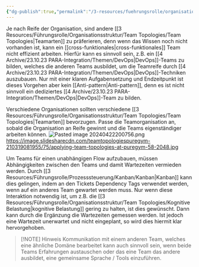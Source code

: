 ```yaml
---
{"dg-publish":true,"permalink":"/3-resources/fuehrungsrolle/organisationsstruktur/team-topologies/organisationsreife/","created":"2024-04-28T15:45:21.793+02:00","updated":"2024-04-28T16:56:09.314+02:00"}
---
```



Je nach Reife der Organisation, sind andere [[3 Resources/Führungsrolle/Organisationsstruktur/Team Topologies/Team Topologies\|Teamarten]] zu präferieren, denn wenn das Wissen noch nicht vorhanden ist, kann ein [[cross-funktionales\|cross-funktionales]] Team nicht effizient arbeiten. Hierfür kann es sinnvoll sein, z.B. ein [[4 Archive/23.10.23 PARA-Integration/Themen/DevOps\|DevOps]]-Teams zu bilden, welches die anderen Teams ausbildet, um die Teamreife durch [[4 Archive/23.10.23 PARA-Integration/Themen/DevOps\|DevOps]]-Techniken auszubauen. Nur mit einer klaren Aufgabensetzung und Endzeitpunkt ist dieses Vorgehen aber kein [[Anti-pattern\|Anti-pattern]], denn es ist nicht sinnvoll ein dediziertes [[4 Archive/23.10.23 PARA-Integration/Themen/DevOps\|DevOps]]-Team zu bilden.

Verschiedene Organisationen sollten verschiedene [[3 Resources/Führungsrolle/Organisationsstruktur/Team Topologies/Team Topologies\|Teamarten]] bevorzugen. Passe die Teamorganisation an, sobald die Organisation an Reife gewinnt und die Teams eigenständiger arbeiten können. 
![Pasted image 20240422200756.png](/img/user/4%20Archive/Assets/Pasted%20image%2020240422200756.png)
https://image.slidesharecdn.com/teamtopologiespuregym-210319081955/75/applying-team-topologies-at-puregym-58-2048.jpg

Um Teams für einen unabhängigen Flow aufzubauen, müssen Abhängigkeiten zwischen den Teams und damit Wartezeiten vermieden werden. Durch [[3 Resources/Führungsrolle/Prozesssteuerung/Kanban/Kanban\|Kanban]] kann dies gelingen, indem an den Tickets Dependency Tags verwendet werden, wenn auf ein anderes Team gewartet werden muss. Nur wenn diese Interaktion notwendig ist, um z.B. die [[3 Resources/Führungsrolle/Organisationsstruktur/Team Topologies/Kognitive Belastung\|kognitive Belastung]] gering zu halten, ist dies gewünscht. Dann kann durch die Ergänzung die Wartezeiten gemessen werden. Ist jedoch eine Wartezeit unerwartet und nicht eingeplant, so wird dies hiermit klar hervorgehoben.

>[!NOTE] Hinweis
>Kommunikation mit einem anderen Team, welches eine ähnliche Domäne bearbeitet kann auch sinnvoll sein, wenn beide Teams Erfahrungen austauschen oder das eine Team das andere ausbildet, eine gemeinsame Sprache / Tools einzuführen.
